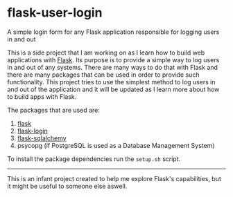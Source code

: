 # flask-user-login
A simple login form for any Flask application responsible for logging users in and out

This is a side project that I am working on as I learn how to build web applications with [Flask](http://flask.pocoo.org/). Its purpose is to provide a simple way to log users in and out of any systems. There are many ways to do that with Flask and there are many packages that can be used in order to provide such functionality. This project tries to use the simplest method to log users in and out of the application and it will be updated as I learn more about how to build apps with Flask.

The packages that are used are:

1.  [flask](http://flask.pocoo.org/)
2.  [flask-login](https://flask-login.readthedocs.org/en/latest/)
3.  [flask-sqlalchemy](http://flask-sqlalchemy.pocoo.org/2.1/)
4.  psycopg (if PostgreSQL is used as a Database Management System)

To install the package dependencies run the `setup.sh` script.

--- 
This is an infant project created to help me explore Flask's capabilities, but it might be useful to someone else aswell.
